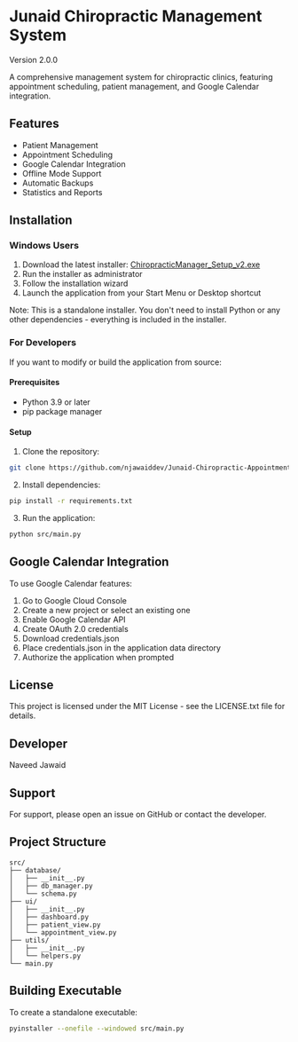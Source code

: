 # Junaid Chiropractic Management System

Version 2.0.0

A comprehensive management system for chiropractic clinics, featuring appointment scheduling, patient management, and Google Calendar integration.

## Features

- Patient Management
- Appointment Scheduling
- Google Calendar Integration
- Offline Mode Support
- Automatic Backups
- Statistics and Reports

## Installation

### Windows Users

1. Download the latest installer: [ChiropracticManager_Setup_v2.exe](releases/ChiropracticManager_Setup_v2.exe)
2. Run the installer as administrator
3. Follow the installation wizard
4. Launch the application from your Start Menu or Desktop shortcut

Note: This is a standalone installer. You don't need to install Python or any other dependencies - everything is included in the installer.

### For Developers

If you want to modify or build the application from source:

#### Prerequisites
- Python 3.9 or later
- pip package manager

#### Setup
1. Clone the repository:
```bash
git clone https://github.com/njawaiddev/Junaid-Chiropractic-Appointment-Management-System.git
```

2. Install dependencies:
```bash
pip install -r requirements.txt
```

3. Run the application:
```bash
python src/main.py
```

## Google Calendar Integration

To use Google Calendar features:
1. Go to Google Cloud Console
2. Create a new project or select an existing one
3. Enable Google Calendar API
4. Create OAuth 2.0 credentials
5. Download credentials.json
6. Place credentials.json in the application data directory
7. Authorize the application when prompted

## License

This project is licensed under the MIT License - see the LICENSE.txt file for details.

## Developer

Naveed Jawaid

## Support

For support, please open an issue on GitHub or contact the developer.

## Project Structure

```
src/
├── database/
│   ├── __init__.py
│   ├── db_manager.py
│   └── schema.py
├── ui/
│   ├── __init__.py
│   ├── dashboard.py
│   ├── patient_view.py
│   └── appointment_view.py
├── utils/
│   ├── __init__.py
│   └── helpers.py
└── main.py
```

## Building Executable

To create a standalone executable:

```bash
pyinstaller --onefile --windowed src/main.py
``` 